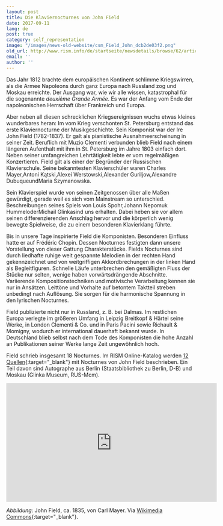```yaml
---
layout: post
title: Die Klaviernocturnes von John Field
date: 2017-09-11
lang: de
post: true
category: self_representation
image: "/images/news-old-website/csm_Field_John_dcb2de03f2.png"
old_url: http://www.rism.info/de/startseite/newsdetails/browse/62/article/64/john-fields-piano-nocturnes.html
email: ''
author: ''
---
```



Das Jahr 1812 brachte dem europäischen Kontinent schlimme Kriegswirren, als die Armee Napoleons durch ganz Europa nach Russland zog und Moskau erreichte. Der Ausgang war, wie wir alle wissen, katastrophal für die sogenannte _deuxième Grande Armée_. Es war der Anfang vom Ende der napoleonischen Herrschaft über Frankreich und Europa.

Aber neben all diesen schrecklichen Kriegsereignissen wuchs etwas kleines wunderbares heran: Im vom Krieg verschonten St. Petersburg entstand das erste Klaviernocturne der Musikgeschichte. Sein Komponist war der Ire John Field (1782-1837). Er galt als pianistische Ausnahmeerscheinung in seiner Zeit. Beruflich mit Muzio Clementi verbunden blieb Field nach einem längeren Aufenthalt mit ihm in St. Petersburg im Jahre 1803 einfach dort. Neben seiner umfangreichen Lehrtätigkeit lebte er vom regelmäßigen Konzertieren. Field gilt als einer der Begründer der Russischen Klavierschule. Seine bekanntesten Klavierschüler waren Charles Mayer,Antoni Kątski,Alexei Werstowski,Alexander Guriljow,Alexandre DubuqueundMaria Szymanowska.

Sein Klavierspiel wurde von seinen Zeitgenossen über alle Maßen gewürdigt, gerade weil es sich vom Mainstream so unterschied. Beschreibungen seines Spiels von Louis Spohr,Johann Nepomuk HummeloderMichail Glinkasind uns erhalten. Dabei heben sie vor allem seinen differenzierenden Anschlag hervor und die körperlich wenig bewegte Spielweise, die zu einem besonderen Klavierklang führte.

Bis in unsere Tage inspirierte Field die Komponisten. Besonderen Einfluss hatte er auf Frédéric Chopin. Dessen Nocturnes festigten dann unsere Vorstellung von dieser Gattung Charakterstücke. Fields Nocturnes sind durch liedhafte ruhige weit gespannte Melodien in der rechten Hand gekennzeichnet und von weitgriffigen Akkordbrechungen in der linken Hand als Begleitfiguren. Schnelle Läufe unterbrechen den gemäßigten Fluss der Stücke nur selten, wenige haben vorwärtsdrängende Abschnitte. Variierende Kompositionstechniken und motivische Verarbeitung kennen sie nur in Ansätzen. Leittöne und Vorhalte auf betontem Taktteil streben unbedingt nach Auflösung. Sie sorgen für die harmonische Spannung in den lyrischen Nocturnes.

Field publizierte nicht nur in Russland, z. B. bei Dalmas. Im restlichen Europa verlegte im größeren Umfang in Leipzig Breitkopf & Härtel seine Werke, in London Clementi & Co. und in Paris Pacini sowie Richault & Momigny, wodurch er international dauerhaft bekannt wurde. In Deutschland blieb selbst nach dem Tode des Komponisten die hohe Anzahl an Publikationen seiner Werke lange Zeit ungewöhnlich hoch.

Field schrieb insgesamt 18 Nocturnes. Im RISM Online-Katalog werden [12 Quellen](https://opac.rism.info/search?View=rism&author=field&title=nocturnes&Language=en){:target="_blank"} mit Nocturnes von John Field beschrieben. Ein Teil davon sind Autographe aus Berlin (Staatsbibliothek zu Berlin, D-B) und Moskau (Glinka Museum, RUS-Mcm).

<iframe width="560" height="315" src="https://www.youtube.com/embed/MPFv7FyuSlI" frameborder="0" allowfullscreen></iframe>



_Abbildung_: John Field, ca. 1835, von Carl Mayer. Via [Wikimedia Commons](https://commons.wikimedia.org/wiki/File:John_Field.png){:target="_blank"}.



<script type="text/javascript">var switchTo5x=true;</script><script type="text/javascript" src="http://w.sharethis.com/button/buttons.js"></script><script type="text/javascript">stLight.options({publisher: "9b601438-1ce1-49d8-bfd7-9cff5df54c17", doNotHash: false, doNotCopy: false, hashAddressBar: false});</script>